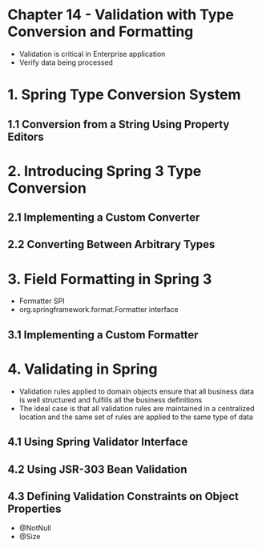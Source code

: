 # Chapter 14 - Validation with Type Conversion and Formatting
* Validation is critical in Enterprise application
* Verify data being processed

# 1. Spring Type Conversion System

## 1.1 Conversion from a String Using Property Editors

# 2. Introducing Spring 3 Type Conversion

## 2.1 Implementing a Custom Converter

## 2.2 Converting Between Arbitrary Types

# 3. Field Formatting in Spring 3
* Formatter SPI
* org.springframework.format.Formatter<T> interface

## 3.1 Implementing a Custom Formatter

# 4. Validating in Spring
* Validation rules applied to domain objects ensure that all business data is well structured and fulfills all the business definitions
* The ideal case is that all validation rules are maintained in a centralized location and the same set of rules are applied to the same type of data

## 4.1 Using Spring Validator Interface

## 4.2 Using JSR-303 Bean Validation

## 4.3 Defining Validation Constraints on Object Properties
* @NotNull
* @Size